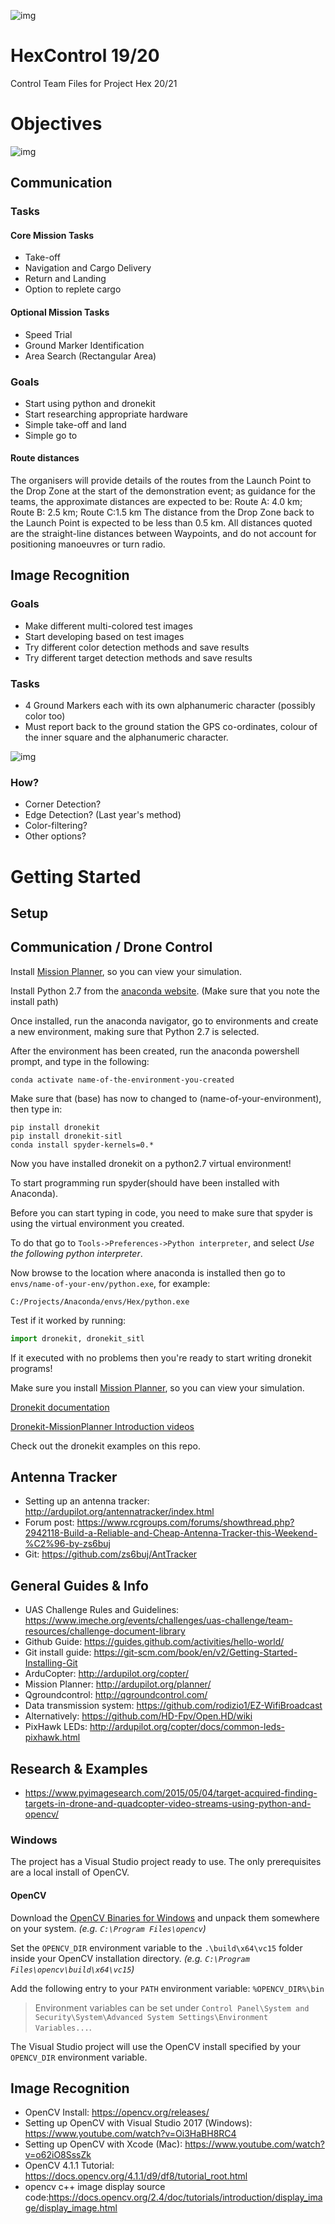 ![img](https://github.com/3888winner/HexControl1920/blob/master/HexCover.jpg?raw=true)
# HexControl 19/20
Control Team Files for Project Hex 20/21

# Objectives
![img](https://github.com/3888winner/HexControl1920/blob/master/chrome_mpZNAHnhuM.png?raw=true)

## Communication

### Tasks

#### Core Mission Tasks
* Take-off
* Navigation and Cargo Delivery
* Return and Landing
* Option to replete cargo

#### Optional Mission Tasks
* Speed Trial
* Ground Marker Identification
* Area Search (Rectangular Area)

### Goals
* Start using python and dronekit
* Start researching appropriate hardware
* Simple take-off and land
* Simple go to

#### Route distances
The organisers will provide details of the routes from the Launch Point to the Drop Zone at the start of the demonstration event; as guidance for the teams, the approximate distances are expected to be:
Route A: 4.0 km; Route B: 2.5 km; Route C:1.5 km
The distance from the Drop Zone back to the Launch Point is expected to be less than 0.5 km. All distances quoted are the straight-line distances between Waypoints, and do not account for positioning manoeuvres or turn radio. 

## Image Recognition

### Goals
* Make different multi-colored test images
* Start developing based on test images
* Try different color detection methods and save results
* Try different target detection methods and save results

### Tasks
* 4 Ground Markers each with its own alphanumeric character (possibly color too)
* Must report back to the ground station the GPS co-ordinates, colour of the inner square and the alphanumeric character.

![img](https://github.com/3888winner/HexControl1920/blob/master/chrome_G7G8dINHBc.png?raw=true)

### How?
* Corner Detection?
* Edge Detection? (Last year's method)
* Color-filtering?
* Other options?



# Getting Started

## Setup

## Communication / Drone Control

Install [Mission Planner](http://ardupilot.org/planner/), so you can view your simulation.

Install Python 2.7 from the [anaconda website](https://www.anaconda.com/distribution/#download-section). (Make sure that you note the install path)

Once installed, run the anaconda navigator, go to environments and create a new environment, making sure that Python 2.7 is selected.

After the environment has been created, run the anaconda powershell prompt, and type in the following:
```shell
conda activate name-of-the-environment-you-created
```
Make sure that (base) has now to changed to (name-of-your-environment), then type in:
```shell
pip install dronekit
pip install dronekit-sitl
conda install spyder-kernels=0.* 
```
Now you have installed dronekit on a python2.7 virtual environment!

To start programming run spyder(should have been installed with Anaconda).

Before you can start typing in code, you need to make sure that spyder is using the virtual environment you created.

To do that go to `Tools->Preferences->Python interpreter`, and select *Use the following python interpreter*.

Now browse to the location where anaconda is installed then go to `envs/name-of-your-env/python.exe`, for example:
```explorer
C:/Projects/Anaconda/envs/Hex/python.exe
```
Test if it worked by running:
```python
import dronekit, dronekit_sitl
```
If it executed with no problems then you're ready to start writing dronekit programs!

Make sure you install [Mission Planner](http://ardupilot.org/planner/), so you can view your simulation.

[Dronekit documentation](https://dronekit.netlify.com/guide/index.html)

[Dronekit-MissionPlanner Introduction videos](https://www.youtube.com/playlist?list=PLuteWQUGtU9BcXXr3jCG00uVXFwQJkLRa)

Check out the dronekit examples on this repo.

## Antenna Tracker
* Setting up an antenna tracker: http://ardupilot.org/antennatracker/index.html
* Forum post: https://www.rcgroups.com/forums/showthread.php?2942118-Build-a-Reliable-and-Cheap-Antenna-Tracker-this-Weekend-%C2%96-by-zs6buj
* Git: https://github.com/zs6buj/AntTracker

## General Guides & Info
* UAS Challenge Rules and Guidelines: https://www.imeche.org/events/challenges/uas-challenge/team-resources/challenge-document-library
* Github Guide: https://guides.github.com/activities/hello-world/
* Git install guide: https://git-scm.com/book/en/v2/Getting-Started-Installing-Git
* ArduCopter: http://ardupilot.org/copter/
* Mission Planner: http://ardupilot.org/planner/
* Qgroundcontrol: http://qgroundcontrol.com/
* Data transmission system: https://github.com/rodizio1/EZ-WifiBroadcast
* Alternatively: https://github.com/HD-Fpv/Open.HD/wiki
* PixHawk LEDs: http://ardupilot.org/copter/docs/common-leds-pixhawk.html

## Research & Examples
* https://www.pyimagesearch.com/2015/05/04/target-acquired-finding-targets-in-drone-and-quadcopter-video-streams-using-python-and-opencv/

### Windows

The project has a Visual Studio project ready to use. The only prerequisites are a local install of OpenCV.

#### OpenCV

Download the [OpenCV Binaries for Windows](https://opencv.org/releases/) and unpack them somewhere on your system. _(e.g. `C:\Program Files\opencv`)_

Set the `OPENCV_DIR` environment variable to the `.\build\x64\vc15` folder inside your OpenCV  installation directory. _(e.g. `C:\Program Files\opencv\build\x64\vc15`)_

Add the following entry to your `PATH` environment variable: `%OPENCV_DIR%\bin`

> Environment variables can be set under `Control Panel\System and Security\System\Advanced System Settings\Environment Variables...`.

The Visual Studio project will use the OpenCV install specified by your `OPENCV_DIR` environment variable.

## Image Recognition
* OpenCV Install: https://opencv.org/releases/
* Setting up OpenCV with Visual Studio 2017 (Windows): https://www.youtube.com/watch?v=Oi3HaBH8RC4
* Setting up OpenCV with Xcode (Mac): https://www.youtube.com/watch?v=o62iO8SssZk
* OpenCV 4.1.1 Tutorial: https://docs.opencv.org/4.1.1/d9/df8/tutorial_root.html 
* opencv c++ image display source code:https://docs.opencv.org/2.4/doc/tutorials/introduction/display_image/display_image.html


